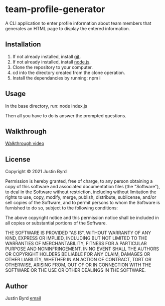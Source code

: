 # team-profile-generator
A CLI application to enter profile information about team members that generates an HTML page to display the entered information.

## Installation

1. If not already installed, install [git](https://git-scm.com/).
2. If not already installed, install [node.js](https://nodejs.org/).
3. Clone the repository to your computer.
4. cd into the directory created from the clone operation.
5. Install the dependancies by running: npm i

## Usage

In the base directory, run: node index.js

Then all you have to do is answer the prompted questions.

## Walkthrough

[Walkthrough video](https://drive.google.com/file/d/1u6XEy0SfV1h4O1V9Oor0u9nNElPAkoo8/view?usp=sharing)

## License

Copyright &copy; 2021 Justin Byrd

Permission is hereby granted, free of charge, to any person obtaining a copy of this software and associated documentation files (the "Software"), to deal in the Software without restriction, including without limitation the rights to use, copy, modify, merge, publish, distribute, sublicense, and/or sell copies of the Software, and to permit persons to whom the Software is furnished to do so, subject to the following conditions:

The above copyright notice and this permission notice shall be included in all copies or substantial portions of the Software.

THE SOFTWARE IS PROVIDED "AS IS", WITHOUT WARRANTY OF ANY KIND, EXPRESS OR IMPLIED, INCLUDING BUT NOT LIMITED TO THE WARRANTIES OF MERCHANTABILITY, FITNESS FOR A PARTICULAR PURPOSE AND NONINFRINGEMENT. IN NO EVENT SHALL THE AUTHORS OR COPYRIGHT HOLDERS BE LIABLE FOR ANY CLAIM, DAMAGES OR OTHER LIABILITY, WHETHER IN AN ACTION OF CONTRACT, TORT OR OTHERWISE, ARISING FROM, OUT OF OR IN CONNECTION WITH THE SOFTWARE OR THE USE OR OTHER DEALINGS IN THE SOFTWARE.

## Author

Justin Byrd [email](mailto:justin_byrd@hotmail.com)